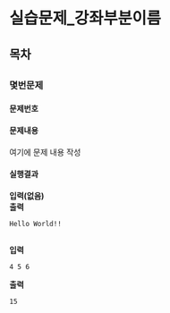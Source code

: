 # 실습문제_강좌부분이름
## 목차
##
### 몇번문제
#### 문제번호
#### 문제내용
여기에 문제 내용 작성
#### 실행결과
**입력(없음)**  
**출력**
```
Hello World!!
```
##
**입력**
```
4 5 6
```
**출력**
```
15
```